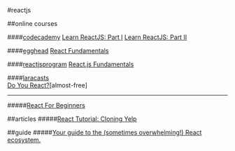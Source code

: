 #reactjs

##online courses

####[codecademy](www.codecademy.com)
[Learn ReactJS: Part I](https://www.codecademy.com/learn/react-101)
[Learn ReactJS: Part II](https://www.codecademy.com/learn/react-102)

####[egghead](https://egghead.io)
[React Fundamentals](https://egghead.io/courses/react-fundamentals)

####[reactjsprogram](http://reactjsprogram.com)
[React.js Fundamentals](http://courses.reactjsprogram.com/courses/reactjsfundamentals)

####[laracasts](https://laracasts.com/)  
[Do You React?](https://laracasts.com/series/do-you-react)[almost-free]

----
#####[React For Beginners](https://reactforbeginners.com/)




##articles
#####[React Tutorial: Cloning Yelp](https://www.fullstackreact.com/articles/react-tutorial-cloning-yelp/)

##guide
#####[Your guide to the (sometimes overwhelming!) React ecosystem.](https://github.com/petehunt/react-howto)

